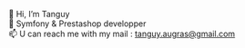 👋 Hi, I’m Tanguy <br>
🌱 Symfony & Prestashop developper <br>
📫 U can reach me with my mail : tanguy.augras@gmail.com
